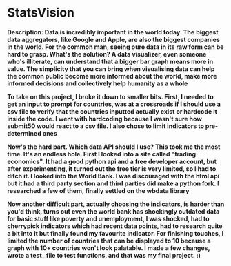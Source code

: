 # StatsVision

#### Description: Data is incredibly important in the world today. The biggest data aggregators, like Google and Apple, are also the biggest companies in the world. For the common man, seeing pure data in its raw form can be hard to grasp. What's the solution? A data visualizer, even someone who's illiterate, can understand that a bigger bar graph means more in value. The simplicity that you can bring when visualising data can help the common public become more informed about the world, make more informed decisions and collectively help humanity as a whole <p>  </p> <p>  </p>  To take on this project, I broke it down to smaller bits. First, I needed to get an input to prompt for countries, was at a crossroads if I should use a csv file to verify that the countries inputted actually exist or hardcode it inside the code. I went with hardcoding because I wasn't sure how submit50 would react to a csv file. I also chose to limit indicators to pre-determined ones <p>  </p> <p>  </p> Now's the hard part. Which data API should I use? This took me the most time. It's an endless hole. First I looked into a site called "trading economics". It had a good python api and a free developer account, but after experimenting, it turned out the free tier is very limited, so I had to ditch it. I looked into the World Bank. I was discouraged with the html api but it had a third party section and third parties did make a python fork. I researched a few of them, finally settled on the wbdata library <p>  </p> <p>  </p> Now another difficult part, actually choosing the indicators, is harder than you'd think, turns out even the world bank has shockingly outdated data for basic stuff like poverty and unemployment, I was shocked, had to cherrypick indicators which had recent data points, had to research quite a bit into it but finally found my favourite indicator. For finishing touches, I limited the number of countries that can be displayed to 10 because a graph with 10+ countries won't look palatable. I made a few changes, wrote a test_ file to test functions, and that was my final project. :)    
